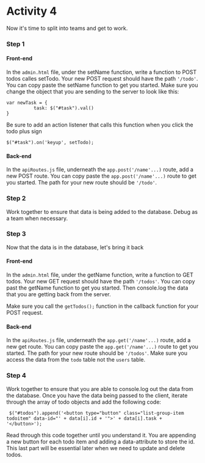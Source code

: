# Activity 4
Now it's time to split into teams and get to work.

### Step 1
#### Front-end
In the `admin.html` file, under the setName function, write a function to POST todos calles setTodo. Your new POST request should have the path `'/todo'`. You can copy paste the setName function to get you started. Make sure you change the object that you are sending to the server to look like this:

```
var newTask = {
          task: $("#task").val()
}
```

Be sure to add an action listener that calls this function when you click the todo plus sign

```
$("#task").on('keyup', setTodo);
```

#### Back-end
In the `apiRoutes.js` file, underneath the `app.post('/name'...)` route, add a new POST route. You can copy paste the `app.post('/name'...)` route to get you started. The path for your new route should be `'/todo'`.

### Step 2

Work together to ensure that data is being added to the database. Debug as a team when necessary.

### Step 3
Now that the data is in the database, let's bring it back

#### Front-end
In the `admin.html` file, under the getName function, write a function to GET todos. Your new GET request should have the path `'/todos'`. You can copy past the getName function to get you started. Then console.log the data that you are getting back from the server.

Make sure you call the `getTodos();` function in the callback function for your POST request.

#### Back-end
In the `apiRoutes.js` file, underneath the `app.get('/name'...)` route, add a new get route. You can copy paste the `app.get('/name'...)` route to get you started. The path for your new route should be `'/todos'`. Make sure you access the data from the `todo` table not the `users` table.

### Step 4

Work together to ensure that you are able to console.log out the data from the database. Once you have the data being passed to the client, iterate through the array of todo objects and add the following code:

```
 $("#todos").append('<button type="button" class="list-group-item todoitem" data-id="' + data[i].id + '">' + data[i].task + '</button>');
 ```

 Read through this code together until you understand it. You are appending a new button for each todo item and adding a data-attribute to store the id. This last part will be essential later when we need to update and delete todos.
